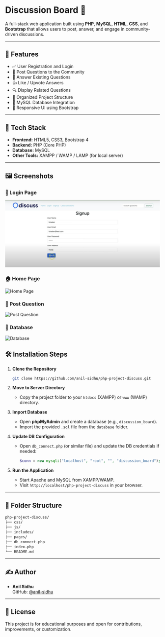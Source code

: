 # Discussion Board 💬

A full-stack web application built using **PHP**, **MySQL**, **HTML**, **CSS**, and **Bootstrap** that allows users to post, answer, and engage in community-driven discussions.

---

## 🌟 Features

- ✅ User Registration and Login
- 📝 Post Questions to the Community
- 💬 Answer Existing Questions
- 👍 Like / Upvote Answers
- 🔍 Display Related Questions
- 📁 Organized Project Structure
- 💾 MySQL Database Integration
- 🎨 Responsive UI using Bootstrap

---

## 🚀 Tech Stack

- **Frontend:** HTML5, CSS3, Bootstrap 4
- **Backend:** PHP (Core PHP)
- **Database:** MySQL
- **Other Tools:** XAMPP / WAMP / LAMP (for local server)

---

## 🖼️ Screenshots

### 🔐 Login Page
![Login Page](php-project/images/1.jpeg)

### 🏠 Home Page
![Home Page](images/5.jpeg)

### 📝 Post Question
![Post Question](images/4.jpeg)

### 📝 Database
![Database](images/2.jpeg)

## 🛠️ Installation Steps

1. **Clone the Repository**
   ```bash
   git clone https://github.com/anil-sidhu/php-project-discuss.git
   ```

2. **Move to Server Directory**
   - Copy the project folder to your `htdocs` (XAMPP) or `www` (WAMP) directory.

3. **Import Database**
   - Open **phpMyAdmin** and create a database (e.g., `discussion_board`).
   - Import the provided `.sql` file from the `database` folder.

4. **Update DB Configuration**
   - Open `db_connect.php` (or similar file) and update the DB credentials if needed:
     ```php
     $conn = new mysqli("localhost", "root", "", "discussion_board");
     ```

5. **Run the Application**
   - Start Apache and MySQL from XAMPP/WAMP.
   - Visit `http://localhost/php-project-discuss` in your browser.

---

## 📂 Folder Structure

```
php-project-discuss/
├── css/
├── js/
├── includes/
├── pages/
├── db_connect.php
├── index.php
└── README.md
```

---

## ✍️ Author

- **Anil Sidhu**  
  GitHub: [@anil-sidhu](https://github.com/anil-sidhu)

---

## 📄 License

This project is for educational purposes and open for contributions, improvements, or customization.
